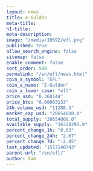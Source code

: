 ```yaml
---
layout: news
title: e-Gulden
meta-title: 
h1-title: 
meta-description: 
image: "/media/19692/efl.png"
published: true
allow_search_engine: false
sitemap: false
enable_comment: false
sort_order: 580
permalink: "/en/efl/news.html"
coin_a_symbol: "EFL"
coin_a_name: "E-Gulden"
coin_a_lower_case: "efl"
price_usd: "0.368144"
price_btc: "0.00003133"
24h_volume_usd: "11288.3"
market_cap_usd: "20654008.0"
total_supply: "20654008.0"
available_supply: "16328295.0"
percent_change_1h: "0.63"
percent_change_24h: "2.67"
percent_change_7d: "-2.85"
last_updated: "1517140743"
parent-url: "/en/efl/"
author: Sam
---
```


